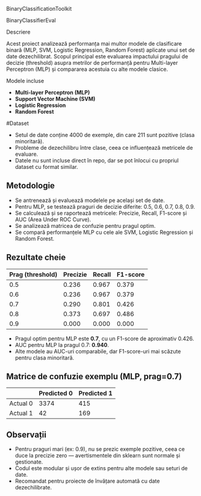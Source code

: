  BinaryClassificationToolkit



BinaryClassifierEval

 Descriere

Acest proiect analizează performanța mai multor modele de clasificare binară (MLP, SVM, Logistic Regression, Random Forest) aplicate unui set de date dezechilibrat. Scopul principal este evaluarea impactului pragului de decizie (threshold) asupra metrilor de performanță pentru Multi-layer Perceptron (MLP) și compararea acestuia cu alte modele clasice.



 Modele incluse

* **Multi-layer Perceptron (MLP)**
* **Support Vector Machine (SVM)**
* **Logistic Regression**
* **Random Forest**


#Dataset

* Setul de date conține 4000 de exemple, din care 211 sunt pozitive (clasa minoritară).
* Probleme de dezechilibru între clase, ceea ce influențează metricele de evaluare.
* Datele nu sunt incluse direct în repo, dar se pot înlocui cu propriul dataset cu format similar.


## Metodologie

* Se antrenează și evaluează modelele pe același set de date.
* Pentru MLP, se testează praguri de decizie diferite: 0.5, 0.6, 0.7, 0.8, 0.9.
* Se calculează și se raportează metricele: Precizie, Recall, F1-score și AUC (Area Under ROC Curve).
* Se analizează matricea de confuzie pentru pragul optim.
* Se compară performanțele MLP cu cele ale SVM, Logistic Regression și Random Forest.



## Rezultate cheie

| Prag (threshold) | Precizie | Recall | F1-score |
| ---------------- | -------- | ------ | -------- |
| 0.5              | 0.236    | 0.967  | 0.379    |
| 0.6              | 0.236    | 0.967  | 0.379    |
| 0.7              | 0.290    | 0.801  | 0.426    |
| 0.8              | 0.373    | 0.697  | 0.486    |
| 0.9              | 0.000    | 0.000  | 0.000    |

* Pragul optim pentru MLP este **0.7**, cu un F1-score de aproximativ 0.426.
* AUC pentru MLP la pragul 0.7: **0.940**.
* Alte modele au AUC-uri comparabile, dar F1-score-uri mai scăzute pentru clasa minoritară.


## Matrice de confuzie exemplu (MLP, prag=0.7)

|          | Predicted 0 | Predicted 1 |
| -------- | ----------- | ----------- |
| Actual 0 | 3374        | 415         |
| Actual 1 | 42          | 169         |



## Observații

* Pentru praguri mari (ex: 0.9), nu se prezic exemple pozitive, ceea ce duce la precizie zero — avertismentele din sklearn sunt normale și gestionate.
* Codul este modular și ușor de extins pentru alte modele sau seturi de date.
* Recomandat pentru proiecte de învățare automată cu date dezechilibrate.




